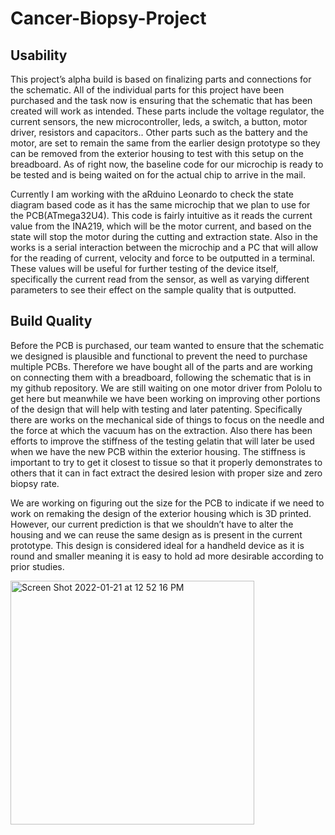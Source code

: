 # Cancer-Biopsy-Project

## Usability
This project’s alpha build is based on finalizing parts and connections for the schematic. All of the individual parts for this project have been purchased and the task now is ensuring that the schematic that has been created will work as intended. These parts include the voltage regulator, the current sensors, the new microcontroller, leds, a switch, a button, motor driver, resistors and capacitors.. Other parts such as the battery and the motor, are set to remain the same from the earlier design prototype so they can be removed from the exterior housing to test with this setup on the breadboard.  As of right now, the baseline code for our microchip is ready to be tested and is being waited on for the actual chip to arrive in the mail. 

Currently I am working with the aRduino Leonardo to check the  state diagram based code as it has the same microchip that we plan to use for the PCB(ATmega32U4). This code is fairly intuitive as it reads the current value from the INA219, which will be the motor current, and based on the state will stop the motor during the cutting and extraction state. Also in the works is a serial interaction between the microchip and a PC that will allow for the reading of current, velocity and force to be outputted in a terminal. These values will be useful for further testing of the device itself, specifically the current read from the sensor, as well as varying different parameters to see their effect on the sample quality that is outputted.  

## Build Quality
Before the PCB is purchased, our team wanted to ensure that the schematic we designed is plausible and functional to prevent the need to purchase multiple PCBs. Therefore we have bought all of the parts and are working on connecting them with a breadboard, following the schematic that is in my github repository. We are still waiting on one motor driver from Pololu to get here but meanwhile we have been working on improving other portions of the design that will help with testing and later patenting. Specifically there are works on the mechanical side of things to focus on the needle and the force at which the vacuum has on the extraction. Also there has been efforts to improve the stiffness of the testing gelatin that will later be used when we have the new PCB within the exterior housing. The stiffness is important to try to get it closest to tissue so that it properly demonstrates to others that it can in fact extract the desired lesion with proper size and zero biopsy rate. 

We are working on figuring out the size for the PCB to indicate if we need to work on remaking the design of the exterior housing which is 3D printed. However, our current prediction is that we shouldn’t have to alter the housing and we can reuse the same design as is present in the current prototype. This design is considered ideal for a handheld device as it is round and smaller meaning it is easy to hold ad more desirable according to prior studies. 

<img width="390" alt="Screen Shot 2022-01-21 at 12 52 16 PM" src="https://user-images.githubusercontent.com/78036141/150576082-f5a13e26-307a-4950-ac7d-49715381191c.png">

